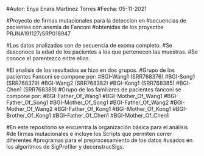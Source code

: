 #Autor: Enya Enara Martínez Torres
#Fecha: 05-11-2021

#Proyecto de firmas mutacionales para la deteccion en
#secuencias de pacientes con anemia de Fanconi 
#obtenidas de los proyectos PRJNA191127/SRP018947

#Los datos analizados son de secuencia de exoma completo.
#Se desconoce la edad de los pacientes a los que pertenecen las muestras.
#Se conoce el parentezco entre ellos.

#El analisis de los resultados se hizo en dos grupos.
#Grupo de los pacientes Fanconi se compone por:
#BGI-Wang1 (SRR768376)
#BGI-Song1 (SRR768379)
#BGI-Wang2 (SRR768382)
#BGI-Kong1 (SRR768385)
#BGI-Chen1 (SRR768389)
#Grupo de los familiares de pacientes fanconi se compone por:
#BGI-Father_Of_Wang1
#BGI-Mother_Of_Wang1
#BGI-Father_Of_Song1
#BGI-Mother_Of_Song1
#BGI-Father_Of_Wang2
#BGI-Mother_Of_Wang2
#BGI-Father_Of_Kong1
#BGI-Mother_Of_Kong1
#BGI-Brother_Of_Kong1
#BGI-Father_Of_Chen1
#BGI-Mother_Of_Chen1

#En este repositorio se encuentra la organización básica para el análisis 
#de firmas mutacionales e incluye los Scripts que permiten correr diferentes 
#programas para el preprocesamiento de los datos
#usados en los algoritmos de SigProfiler y deconstrucSigs.
